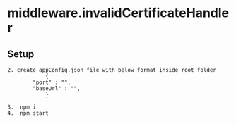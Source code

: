 # middleware.invalidCertificateHandler

## Setup

    2. create appConfig.json file with below format inside root folder
                {
            "port" : "",
            "baseUrl" : "",
                }

    3.  npm i
    4.  npm start